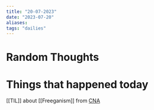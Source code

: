 ```yaml
---
title: "20-07-2023"
date: "2023-07-20"
aliases: 
tags: "dailies"
---
```


# Random Thoughts

# Things that happened today
[[TIL]] about [[Freeganism]] from [CNA](https://www.youtube.com/watch?v=bnOt2KYojmc&ab_channel=CNAInsider)